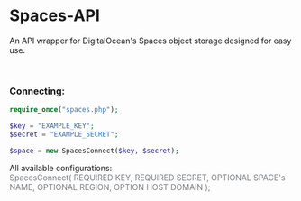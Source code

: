 # Spaces-API
An API wrapper for DigitalOcean's Spaces object storage designed for easy use. 

&nbsp;

### Connecting:
```php
require_once("spaces.php");

$key = "EXAMPLE_KEY";
$secret = "EXAMPLE_SECRET";

$space = new SpacesConnect($key, $secret);
```

All available configurations: <br>
<span style="color:#7a7f82">SpacesConnect( REQUIRED KEY, REQUIRED SECRET, OPTIONAL SPACE's NAME, OPTIONAL REGION, OPTION HOST DOMAIN );</span>
